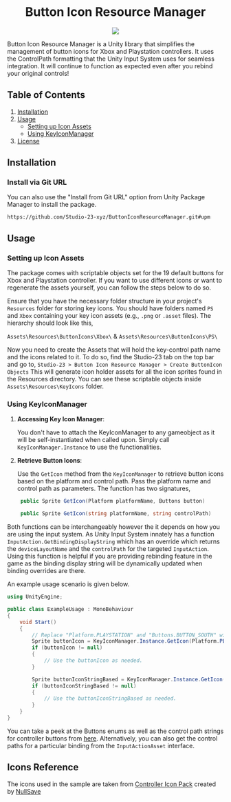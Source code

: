 <h1 align="center">Button Icon Resource Manager</h1>
<p align="center">
<a href="https://openupm.com/packages/com.studio23.ss2.buttoniconresourcemanager/"><img src="https://img.shields.io/npm/v/com.studio23.ss2.buttoniconresourcemanager?label=openupm&amp;registry_uri=https://package.openupm.com" /></a>
</p>

Button Icon Resource Manager is a Unity library that simplifies the management of button icons for Xbox and Playstation controllers. It uses the ControlPath formatting that the Unity Input System uses for seamless integration. It will continue to function as expected even after you rebind your original controls!

## Table of Contents

1. [Installation](#installation)
2. [Usage](#usage)
    - [Setting up Icon Assets](#settings-up-icon-assets)
    - [Using KeyIconManager](#using-keyiconmanager)
3. [License](#license)

## Installation

### Install via Git URL

You can also use the "Install from Git URL" option from Unity Package Manager to install the package.
```
https://github.com/Studio-23-xyz/ButtonIconResourceManager.git#upm
```

## Usage

### Setting up Icon Assets

The package comes with scriptable objects set for the 19 default buttons for Xbox and Playstation controller. If you want to use different icons or want to regenerate the assets yourself, you can follow the steps below to do so. 

Ensure that you have the necessary folder structure in your project's `Resources` folder for storing key icons. You should have folders named `PS` and `Xbox` containing your key icon assets (e.g., `.png` or `.asset` files). The hierarchy should look like this, 

`Assets\Resources\ButtonIcons\Xbox\` & `Assets\Resources\ButtonIcons\PS\`

Now you need to create the Assets that will hold the key-control path name and the icons related to it. To do so, find the Studio-23 tab on the top bar and go to, 
`Studio-23 > Button Icon Resource Manager > Create ButtonIcon Objects` 
This will generate icon holder assets for all the icon sprites found in the Resources directory. You can see these scriptable objects inside `Assets\Resources\KeyIcons` folder.

### Using KeyIconManager

1. **Accessing Key Icon Manager**:

   You don't have to attach the KeyIconManager to any gameobject as it will be self-instantiated when called upon. Simply call `KeyIconManager.Instance` to use the functionalities. 

2. **Retrieve Button Icons**:

   Use the `GetIcon` method from the `KeyIconManager` to retrieve button icons based on the platform and control path. Pass the platform name and control path as parameters. The function has two signatures, 

   ```csharp
    public Sprite GetIcon(Platform platformName, Buttons button)

    public Sprite GetIcon(string platformName, string controlPath)
   ```

Both functions can be interchangeably however the it depends on how you are using the input system. As Unity Input System innately has a function `InputAction.GetBindingDisplayString` which has an override which returns the `deviceLayoutName` and the `controlPath` for the targeted `InputAction`. Using this function is helpful if you are providing rebinding feature in the game as the binding display string will be dynamically updated when binding overrides are there. 

   An example usage scenario is given below. 

   ```csharp
   using UnityEngine;

   public class ExampleUsage : MonoBehaviour
   {
       void Start()
       {
           // Replace "Platform.PLAYSTATION" and "Buttons.BUTTON_SOUTH" with your platform and control path.
           Sprite buttonIcon = KeyIconManager.Instance.GetIcon(Platform.PLAYSTATION, Buttons.BUTTON_SOUTH);
           if (buttonIcon != null)
           {
               // Use the buttonIcon as needed.
           }

           Sprite buttonIconStringBased = KeyIconManager.Instance.GetIcon(deviceLayout, controlPath); //deviceLayout & controlPath are string variables.
           if (buttonIconStringBased != null)
           {
               // Use the buttonIconStringBased as needed.
           }
       }
   }
   ```

You can take a peek at the Buttons enums as well as the control path strings for controller buttons from [here](https://github.com/Studio-23-xyz/ButtonIconResourceManager/blob/upm/Runtime/Data/Mappings.cs). Alternatively, you can also get the control paths for a particular binding from the `InputActionAsset` interface. 

## Icons Reference

The icons used in the sample are taken from [Controller Icon Pack](https://assetstore.unity.com/packages/2d/gui/icons/controller-icon-pack-128505) created by [NullSave](https://assetstore.unity.com/publishers/35534)